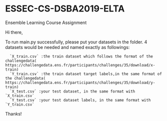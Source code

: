 # ESSEC-CS-DSBA2019-ELTA
Ensemble Learning Course Assignment

Hi there,

  To run main.py successfully, please put your datasets in the <data> folder.
  4 datasets would be needed and named exactly as followings:
  
      `X_train.csv` :the train dataset which follows the format of the challengedata(  https://challengedata.ens.fr/participants/challenges/35/download/x-train)
      `Y_train.csv` :the train dataset target labels,in the same format of the challengedata(  https://challengedata.ens.fr/participants/challenges/35/download/y-train)
      `X_test.csv` :your test dataset, in the same format with `X_train.csv`
      `Y_test.csv` :your test dataset labels, in the same format with `Y_train.csv`
       
  Thanks!
